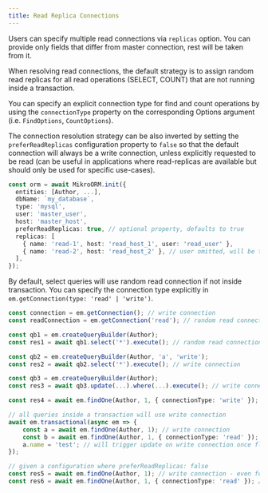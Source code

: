 ```yaml
---
title: Read Replica Connections
---
```


Users can specify multiple read connections via `replicas` option. You can provide only fields
that differ from master connection, rest will be taken from it.

When resolving read connections, the default strategy is to assign random read replicas for all
read operations (SELECT, COUNT) that are not running inside a transaction.

You can specify an explicit connection type for find and count operations by using the `connectionType`
property on the corresponding Options argument (i.e. `FindOptions`, `CountOptions`).

The connection resolution strategy can be also inverted by setting the `preferReadReplicas` configuration property
to `false` so that the default connection will always be a write connection, unless explicitly requested to be read
(can be useful in applications where read-replicas are available but should only be used for specific use-cases).


```ts
const orm = await MikroORM.init({
  entities: [Author, ...],
  dbName: `my_database`,
  type: 'mysql',
  user: 'master_user',
  host: 'master_host',
  preferReadReplicas: true, // optional property, defaults to true
  replicas: [
    { name: 'read-1', host: 'read_host_1', user: 'read_user' },
    { name: 'read-2', host: 'read_host_2' }, // user omitted, will be taken from master connection
  ],
});
```

By default, select queries will use random read connection if not inside transaction. You can
specify the connection type explicitly in `em.getConnection(type: 'read' | 'write')`.


```ts
const connection = em.getConnection(); // write connection
const readConnection = em.getConnection('read'); // random read connection

const qb1 = em.createQueryBuilder(Author);
const res1 = await qb1.select('*').execute(); // random read connection

const qb2 = em.createQueryBuilder(Author, 'a', 'write');
const res2 = await qb2.select('*').execute(); // write connection

const qb3 = em.createQueryBuilder(Author);
const res3 = await qb3.update(...).where(...).execute(); // write connection

const res4 = await em.findOne(Author, 1, { connectionType: 'write' }); // explicit write connection

// all queries inside a transaction will use write connection
await em.transactional(async em => {
    const a = await em.findOne(Author, 1); // write connection
    const b = await em.findOne(Author, 1, { connectionType: 'read' }); // still a write connection - we are in a transaction
    a.name = 'test'; // will trigger update on write connection once flushed
});

// given a configuration where preferReadReplicas: false
const res5 = await em.findOne(Author, 1); // write connection - even for a read operation
const res6 = await em.findOne(Author, 1, { connectionType: 'read' }); // unless explicitly asking for a read replica
```